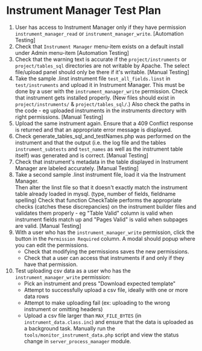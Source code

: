 # Instrument Manager Test Plan

1. User has access to Instrument Manager only if they have permission `instrument_manager_read` or `instrument_manager_write`.
   [Automation Testing]
2. Check that `Instrument Manager` menu-item exists on a default install under Admin menu-item 
   [Automation Testing]
3. Check that the warning text is accurate if the `project/instruments` or `project/tables_sql` directories are not writable by Apache. The select file/upload panel should only be there if it's writable.
   [Manual Testing]
4. Take the sample .linst instrument file `test_all_fields.linst` in `test/instruments` and upload it in Instrument Manager. This must be done by a user with the `instrument_manager_write` permission.
Check that instrument gets installed properly. (New files should exist in `project/instruments/` & `project/tables_sql/`.) 
Also check the paths in the code - eg uploaded instruments in the instruments directory with right permissions.
   [Manual Testing]
5. Upload the same instrument again. Ensure that a 409 Conflict response is returned and that an appropriate error message is displayed.
6. Check generate_tables_sql_and_testNames.php was performed on the instrument and that the output (i.e. the log file and the tables `instrument_subtests` and `test_names` as well as the instrument table itself) was generated and is correct.
   [Manual Testing]
7. Check that instrument's metadata in the table displayed in Instrument Manager are labeled accurately.
   [Manual Testing]
8. Take a second sample .linst instrument file, load it via the Instrument Manager.  
Then alter the linst file so that it doesn't exactly match the instrument table already loaded in mysql.  (type, number of fields, fieldname spelling)
Check that function CheckTable performs the appropriate checks (catches these discrepancies) on the instrument builder files and validates them properly - 
eg "Table Valid" column is valid when instrument fields match up and "Pages Valid" is valid when subpages are valid.
   [Manual Testing]
9. With a user who has the `instrument_manager_write` permission, click the button in the `Permission Required` column. A modal should popup where you can edit the permissions.
   - Check that modifying the permissions saves the new permissions.
   - Check that a user can access that instruments if and only if they have that permission.
10. Test uploading csv data as a user who has the `instrument_manager_write` permission:
    - Pick an instrument and press "Download expected template"
    - Attempt to successfully upload a csv file, ideally with one or more data rows
    - Attempt to make uploading fail (ex: uploading to the wrong instrument or omitting headers)
    - Upload a csv file larger than `MAX_FILE_BYTES` (in `instrument_data.class.inc`) and ensure that the data is uploaded as a background task. Manually run the `tools/monitor_instrument_data.php` script and view the status change in `server_process_manager` module.
